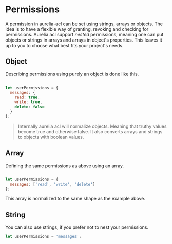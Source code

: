 # Permissions

A permission in aurelia-acl can be set using strings, arrays or objects.
The idea is to have a flexible way of granting, revoking and checking for
permissions. Aurelia acl support *nested* permissions, meaning one can put
objects or strings in arrays and arrays in object's properties. This leaves it
up to you to choose what best fits your project's needs.

## Object

Describing permissions using purely an object is done like this.

```js

let userPermissions = {
  messages: {
    read: true,
    write: true,
    delete: false
  }
};

```

> Internally aurelia acl will normalize objects. Meaning that truthy values
> become true and otherwise false. It also converts arrays and strings to
> objects with boolean values.

## Array

Defining the same permissions as above using an array.

```js

let userPermissions = {
  messages: ['read', 'write', 'delete']
};

```

This array is normalized to the same shape as the example above.

## String

You can also use strings, if you prefer not to nest your permissions.

```js
let userPermissions = 'messages';
```
